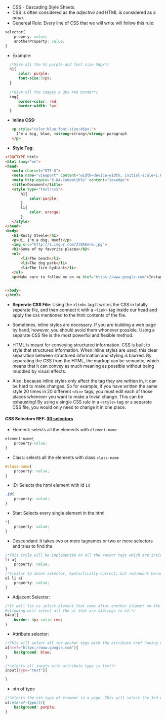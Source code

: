 * CSS - Cascading Style Sheets.
* CSS is often considered as the *adjective* and HTML is considered as a *noun*.
* Genereal Rule: Every line of CSS that we will write will follow this rule:
```css
selector{
    propery: value;
    anotherProperty: value;
}
```
* Example:
```css
  /*Make all the h1 purple and font size 56px*/
  h1{
      color: purple;
      font-size:56px;
  }
  
  /*Give all the images a 3px red border*/
  img{
      border-color: red;
      border-width: 3px;
  }
 ```

 * **Inline CSS:**

 ```html
    <p style="color:blue;font-size:46px;">
      I'm a big, blue, <strong>strong</strong> paragraph
    </p>
 ```

 * **Style Tag:**
 ```html
 <!DOCTYPE html>
<html lang="en">
<head>
    <meta charset="UTF-8">
    <meta name="viewport" content="width=device-width, initial-scale=1.0">
    <meta http-equiv="X-UA-Compatible" content="ie=edge">
    <title>Document</title>
    <style type="text/css">
        h1{
            color:purple;
        }
        li{
            color: orange;
        }
    </style>
</head>
<body>
    <h1>Rusty Steele</h1>
    <p>Hi, I'm a dog. Woof!</p>
    <img src="http://i.imgur.com/Zl0A6erm.jpg">
    <h2>Some of my favorite places</h2>
    <ul>
        <li>The beach</li>
        <li>The dog park</li>
        <li>The fire hydrant</li>
    </ul>
    <p>Make sure to follow me on <a href="https://www.google.com">Instagram</a></p>

   
</body>
</html>
 ```

* **Seperate CSS File**: Using the ```<link>``` tag.It writes the CSS in totally seperate file, and then connect it with a ```<link>``` tag inside our head and apply the css mentioned to the html contents of the file.

* Sometimes, inline styles are necessary. If you are building a web page by hand, however, you should avoid them whenever possible. Using a separate CSS file is the most powerful and flexible method.

* HTML is meant for conveying structured information. CSS is built to style that structured information. When inline styles are used, this clear separation between structured information and styling is blurred. By separating the CSS from the HTML, the markup can be semantic, which means that it can convey as much meaning as possible without being muddled by visual effects.

* Also, because inline styles only affect the tag they are written in, it can be hard to make changes. So for example, if you have written the same style 20 times in 20 different ```<div>``` tags, you must edit each of those places whenever you want to make a trivial change. This can be exhausting! By using a single CSS rule in a ```<style>``` tag or a separate CSS file, you would only need to change it in one place.

#### CSS Selectors REF: [30 selectors](https://code.tutsplus.com/tutorials/the-30-css-selectors-you-must-memorize--net-16048)
* Element: selects all the elements with ```element-name```
```css
element-name{
    property:value;
}
```

* Class: selects all the elements with class ```class-name```
```css
#class-name{
    property: value;
}
```

* ID: Selects the html element with id ```id```
```css
.id{
    property: value;
}
```

* Star: Selects every single element in the html.
```css
*{
    property: value;
}
```

* Descendant: It takes two or more tagnames or two or more selectors and tries to find the 
```css
/*This style will be implemented on all the anchor tags which are inside the li tags i.e. anchors whose parent is li tag*/
li a{
    property: value;
}
/*Similar to above selector, Syntactically correct; but redundant because li appears only inside ul*/
ul li a{
    property: value;
}
```

* Adjacent Selector:
```css
/*It will let us select element that come after another element on the same level. i.e. it allows us to select a sibling 
Following will select all the ul that are siblings to h4.*/
h4+ul{
    border: 4px solid red;
}
```

* Attribute selector: 
```css
/*This will select all the anchor tags with the attribute href having value "https://www.google.comx"*/
a[href="https://www.google.com"]{
    background: blue;
}

/*selects all inputs with attribute type is text*/
input[type="text"]{

}
```

* nth of type
```css
/*Selects the nth type of element in a page. This will select the 3rd ul element present in the page.*/
ul:nth-of-type(3){
    background: purple;
}
```